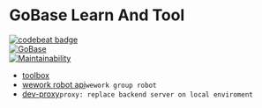 # GoBase Learn And Tool

[![codebeat badge](https://codebeat.co/badges/7d223b91-e7e3-4241-a404-8463e1f16fce)](https://codebeat.co/projects/github-com-kuangcp-gobase-master)   
[![GoBase](https://goreportcard.com/badge/github.com/kuangcp/gobase)](https://goreportcard.com/report/github.com/kuangcp/gobase)  
[![Maintainability](https://api.codeclimate.com/v1/badges/312ec5060a69facf0078/maintainability)](https://codeclimate.com/github/Kuangcp/GoBase/maintainability)  

- [toolbox](/toolbox)
- [wework robot api](/pkg/wxrobot)`wework group robot`
- [dev-proxy](/toolbox/dev-proxy)`proxy: replace backend server on local enviroment`
